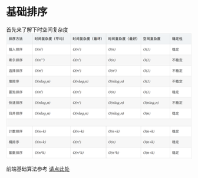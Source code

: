 # 基础排序


首先来了解下时空间复杂度
![img](./sortPerformance.png)


前端基础算法参考  [请点此处](https://juejin.cn/post/6986317514267426853)
